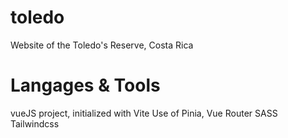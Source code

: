 # toledo
Website of the Toledo's Reserve, Costa Rica

# Langages & Tools
vueJS project, initialized with Vite
Use of Pinia, Vue Router
SASS
Tailwindcss

